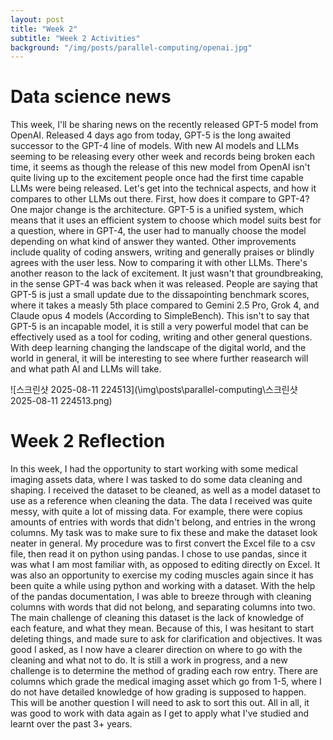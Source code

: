 ```yaml
---
layout: post
title: "Week 2"
subtitle: "Week 2 Activities"
background: "/img/posts/parallel-computing/openai.jpg"
---
```


# Data science news 
This week, I'll be sharing news on the recently released GPT-5 model from OpenAI. Released 4 days ago from today, GPT-5 is the long awaited successor to the GPT-4 line of models. With new AI models and LLMs seeming to be releasing every other week and records being broken each time, it seems as though the release of this new model from OpenAI isn't quite living up to the excitement people once had the first time capable LLMs were being released. Let's get into the technical aspects, and how it compares to other LLMs out there. First, how does it compare to GPT-4? One major change is the architecture. GPT-5 is a unified system, which means that it uses an efficient system to choose which model suits best for a question, where in GPT-4, the user had to manually choose the model depending on what kind of answer they wanted. Other improvements include quality of coding answers, writing and generally praises or blindly agrees with the user less. Now to comparing it with other LLMs. There's another reason to the lack of excitement. It just wasn't that groundbreaking, in the sense GPT-4 was back when it was released. People are saying that GPT-5 is just a small update due to the dissapointing benchmark scores, where it takes a measly 5th place compared to Gemini 2.5 Pro, Grok 4, and Claude opus 4 models (According to SimpleBench). This isn't to say that GPT-5 is an incapable model, it is still a very powerful model that can be effectively used as a tool for coding, writing and other general questions. With deep learning changing the landscape of the digital world, and the world in general, it will be interesting to see where further reasearch will and what path AI and LLMs will take.

![스크린샷 2025-08-11 224513](\img\posts\parallel-computing\스크린샷 2025-08-11 224513.png)

# Week 2 Reflection
In this week, I had the opportunity to start working with some medical imaging assets data, where I was tasked to do some data cleaning and shaping. I received the dataset to be cleaned, as well as a model dataset to use as a reference when cleaning the data. The data I received was quite messy, with quite a lot of missing data. For example, there were copius amounts of entries with words that didn't belong, and entries in the wrong columns. My task was to make sure to fix these and make the dataset look neater in general. My procedure was to first convert the Excel file to a csv file, then read it on python using pandas. I chose to use pandas, since it was what I am most familiar with, as opposed to editing directly on Excel. It was also an opportunity to exercise my coding muscles again since it has been quite a while using python and working with a dataset. With the help of the pandas documentation, I was able to breeze through with cleaning columns with words that did not belong, and separating columns into two. The main challenge of cleaning this dataset is the lack of knowledge of each feature, and what they mean. Because of this, I was hesitant to start deleting things, and made sure to ask for clarification and objectives. It was good I asked, as I now have a clearer direction on where to go with the cleaning and what not to do. It is still a work in progress, and a new challenge is to determine the method of grading each row entry. There are columns which grade the medical imaging asset which go from 1-5, where I do not have detailed knowledge of how grading is supposed to happen. This will be another question I will need to ask to sort this out. All in all, it was good to work with data again as I get to apply what I've studied and learnt over the past 3+ years.